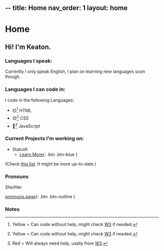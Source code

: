 --
title: Home
nav_order: 1
layout: home
--

# Home

## Hi! I'm Keaton.

### Languages I speak:
Currently I only speak English, I plan on learning new languages soon though.

### Languages I can code in:
I code in the following Languages:


- 🟡[^1] HTML
- 🟡[^1] CSS
- 🔴[^2] JavaScript

### Current Projects I'm working on:
- Statusfi
    - [Learn More](https://keatonbuilder.github.io/about.html){: .btn .btn-blue }

(Check [this list](https://github.com/stars/keatonbuilder/lists/current-projects). It might be more up-to-date.)

### Pronouns
She/Her

[pronouns.page](https://pronouns.page/@keatonbuilds){: .btn .btn-outline }

### 

### Notes
[^1]: Yellow = Can code without help, might check [W3](https://www.w3schools.com) if needed.
[^2]: Red = Will always need help, usally from [W3](https://www.w3schools.com).